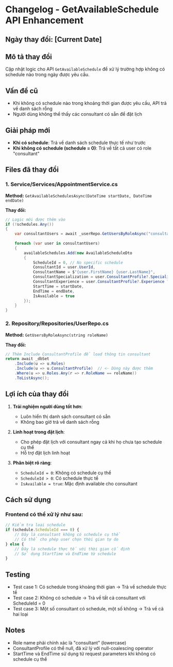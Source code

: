 # Changelog - GetAvailableSchedule API Enhancement

## Ngày thay đổi: [Current Date]

## Mô tả thay đổi
Cập nhật logic cho API `GetAvailableSchedule` để xử lý trường hợp không có schedule nào trong ngày được yêu cầu.

## Vấn đề cũ
- Khi không có schedule nào trong khoảng thời gian được yêu cầu, API trả về danh sách rỗng
- Người dùng không thể thấy các consultant có sẵn để đặt lịch

## Giải pháp mới
- **Khi có schedule**: Trả về danh sách schedule thực tế như trước
- **Khi không có schedule (schedule = 0)**: Trả về tất cả user có role "consultant"

## Files đã thay đổi

### 1. Service/Services/AppointmentService.cs
**Method:** `GetAvailableSchedulesAsync(DateTime startDate, DateTime endDate)`

**Thay đổi:**
```csharp
// Logic mới được thêm vào
if (!schedules.Any())
{
    var consultantUsers = await _userRepo.GetUsersByRoleAsync("consultant");
    
    foreach (var user in consultantUsers)
    {
        availableSchedules.Add(new AvailableScheduleDto
        {
            ScheduleId = 0, // No specific schedule
            ConsultantId = user.UserId,
            ConsultantName = $"{user.FirstName} {user.LastName}",
            ConsultantSpecialization = user.ConsultantProfile?.Specialization ?? "General",
            ConsultantExperience = user.ConsultantProfile?.Experience ?? "Not specified",
            StartTime = startDate,
            EndTime = endDate,
            IsAvailable = true
        });
    }
}
```

### 2. Repository/Repositories/UserRepo.cs
**Method:** `GetUsersByRoleAsync(string roleName)`

**Thay đổi:**
```csharp
// Thêm Include ConsultantProfile để load thông tin consultant
return await _dbSet
    .Include(u => u.Roles)
    .Include(u => u.ConsultantProfile)  // <- Dòng này được thêm
    .Where(u => u.Roles.Any(r => r.RoleName == roleName))
    .ToListAsync();
```

## Lợi ích của thay đổi

1. **Trải nghiệm người dùng tốt hơn**: 
   - Luôn hiển thị danh sách consultant có sẵn
   - Không bao giờ trả về danh sách rỗng

2. **Linh hoạt trong đặt lịch**:
   - Cho phép đặt lịch với consultant ngay cả khi họ chưa tạo schedule cụ thể
   - Hỗ trợ đặt lịch linh hoạt

3. **Phân biệt rõ ràng**:
   - `ScheduleId = 0`: Không có schedule cụ thể
   - `ScheduleId > 0`: Có schedule thực tế
   - `IsAvailable = true`: Mặc định available cho consultant

## Cách sử dụng

### Frontend có thể xử lý như sau:
```javascript
// Kiểm tra loại schedule
if (schedule.ScheduleId === 0) {
    // Đây là consultant không có schedule cụ thể
    // Có thể cho phép user chọn thời gian tự do
} else {
    // Đây là schedule thực tế với thời gian cố định
    // Sử dụng StartTime và EndTime từ schedule
}
```

## Testing
- Test case 1: Có schedule trong khoảng thời gian → Trả về schedule thực tế
- Test case 2: Không có schedule → Trả về tất cả consultant với ScheduleId = 0
- Test case 3: Một số consultant có schedule, một số không → Trả về cả hai loại

## Notes
- Role name phải chính xác là "consultant" (lowercase)
- ConsultantProfile có thể null, đã xử lý với null-coalescing operator
- StartTime và EndTime sử dụng từ request parameters khi không có schedule cụ thể